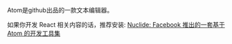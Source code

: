Atom是github出品的一款文本编辑器。

如果你开发 React 相关内容的话，推荐安装: [Nuclide: Facebook 推出的一套基于 Atom 的开发工具集](https://nuclide.io/)
